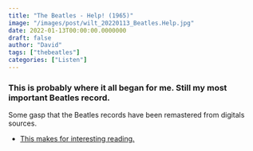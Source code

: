 ```yaml
---
title: "The Beatles - Help! (1965)"
image: "/images/post/wilt_20220113_Beatles.Help.jpg"
date: 2022-01-13T00:00:00.0000000
draft: false
author: "David"
tags: ["thebeatles"]
categories: ["Listen"]
---
```

### This is probably where it all began for me. Still my most important Beatles record.

 Some gasp that the Beatles records have been remastered from digitals sources.

-  [This makes for interesting reading.](https://theaudiophileman.com/stereo-beatles-vinyl/)
